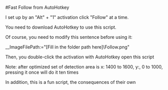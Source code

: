 #Fast Follow from AutoHotkey

I set up by an "Alt" + "1" activation click "Follow" at a time.

You need to download AutoHotkey to use this script.

Of course, you need to modify this sentence before using it:

__ImageFilePath:="[Fill in the folder path here]\Follow.png"

Then, you double-click the activation with AutoHotkey open this script

Note: after optimized set of detection area is x: 1400 to 1600, y:, 0 to 1000, pressing it once will do it ten times

In addition, this is a fun script, the consequences of their own
